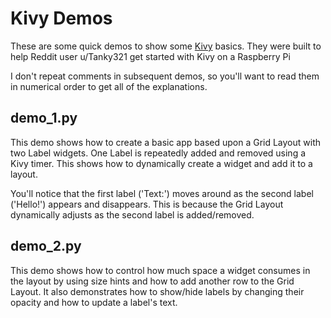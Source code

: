 # Kivy Demos

These are some quick demos to show some [Kivy](http://kivy.org/) basics. They were built to help Reddit user u/Tanky321 get started with Kivy on a Raspberry Pi

I don't repeat comments in subsequent demos, so you'll want to read them in numerical order to get all of the explanations. 

## demo_1.py

This demo shows how to create a basic app based upon a Grid Layout with two Label widgets. One Label is repeatedly added and removed using a Kivy timer. This shows how to dynamically create a widget and add it to a layout.

You'll notice that the first label ('Text:') moves around as the second label ('Hello!') appears and disappears. This is because the Grid Layout dynamically adjusts as the second label is added/removed.

## demo_2.py

This demo shows how to control how much space a widget consumes in the layout by using size hints and how to add another row to the Grid Layout. It also demonstrates how to show/hide labels by changing their opacity and how to update a label's text.
 